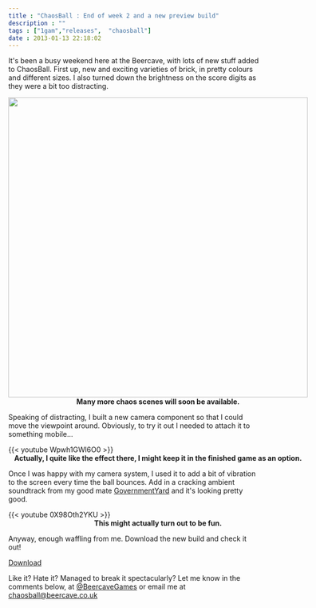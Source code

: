 ```yaml
---
title : "ChaosBall : End of week 2 and a new preview build"
description : ""
tags : ["1gam","releases",  "chaosball"]
date : 2013-01-13 22:18:02
---
```


It's been a busy weekend here at the Beercave, with lots of new stuff added to ChaosBall. First up, new and exciting varieties of brick, in pretty colours and different sizes. I also turned down the brightness on the score digits as they were a bit too distracting.


<p style="width:600px; margin-left:auto; margin-right:auto">
<img width="600" src="https://s3.amazonaws.com/beercave.co.uk/gameamonth2013/month1/chaosball7.png"/>
<strong style="width:600px; display:inline-block; text-align:center">Many more chaos scenes will soon be available.</strong>


<!--more-->

Speaking of distracting, I built a new camera component so that I could move the viewpoint around. Obviously, to try it out I needed to attach it to something mobile...


{{< youtube Wpwh1GWl6O0 >}}
<strong style="width:600px; display:inline-block; text-align:center">Actually, I quite like the effect there, I might keep it in the finished game as an option.</strong>


Once I was happy with my camera system, I used it to add a bit of vibration to the screen every time the ball bounces. Add in a cracking ambient soundtrack from my good mate <a href="https://soundcloud.com/governmentyard">GovernmentYard</a> and it's looking pretty good.


{{< youtube 0X98Oth2YKU >}}
<strong style="width:600px; display:inline-block; text-align:center">This might actually turn out to be fun.</strong>


Anyway, enough waffling from me. Download the new build and check it out!
<div class="download">
<a href="http://goo.gl/9U5wq" title="Download Chaosball preview build 2">Download</a>
</div>

Like it? Hate it? Managed to break it spectacularly? Let me know in the comments below, at <a href="https://twitter.com/BeercaveGames">@BeercaveGames</a> or email me at <a href="mailto:chaosball@beercave.co.uk?subject=ChaosBall%20feedback">chaosball@beercave.co.uk</a>
